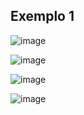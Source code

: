 ## Exemplo 1
![image](https://github.com/JoseLeonardoCordeiroBahia/enumeracoes-e-composicao-java/assets/63564226/9bb78d5c-a453-486f-bd76-94e21f4b61c8)

![image](https://github.com/JoseLeonardoCordeiroBahia/enumeracoes-e-composicao-java/assets/63564226/8312ffc1-d6b3-4342-b8a7-b6c90b3f9c6e)

![image](https://github.com/JoseLeonardoCordeiroBahia/enumeracoes-e-composicao-java/assets/63564226/1b5b462e-99b9-4f22-ad92-4ebea8f86ce2)

![image](https://github.com/JoseLeonardoCordeiroBahia/enumeracoes-e-composicao-java/assets/63564226/b6af6d6a-a06e-40c1-9a85-f61420fda54a)
